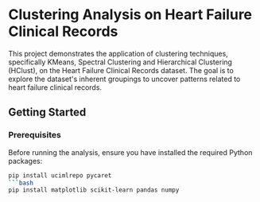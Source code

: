 
# Clustering Analysis on Heart Failure Clinical Records

This project demonstrates the application of clustering techniques, specifically KMeans, Spectral Clustering and Hierarchical Clustering (HClust), on the Heart Failure Clinical Records dataset. The goal is to explore the dataset's inherent groupings to uncover patterns related to heart failure clinical records.

## Getting Started

### Prerequisites

Before running the analysis, ensure you have installed the required Python packages:

```bash
pip install ucimlrepo pycaret
```bash
pip install matplotlib scikit-learn pandas numpy
